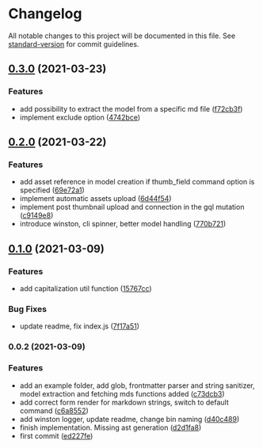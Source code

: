 # Changelog

All notable changes to this project will be documented in this file. See [standard-version](https://github.com/conventional-changelog/standard-version) for commit guidelines.

## [0.3.0](https://github.com/giacomocerquone/graphcms-markdown-migrator/compare/v0.2.0...v0.3.0) (2021-03-23)


### Features

* add possibility to extract the model from a specific md file ([f72cb3f](https://github.com/giacomocerquone/graphcms-markdown-migrator/commit/f72cb3f1cf61b2f144e30a9c4555527215760609))
* implement exclude option ([4742bce](https://github.com/giacomocerquone/graphcms-markdown-migrator/commit/4742bcebdd7b80609b64a9d300bdcc9e31720142))

## [0.2.0](https://github.com/giacomocerquone/graphcms-markdown-migrator/compare/v0.1.0...v0.2.0) (2021-03-22)


### Features

* add asset reference in model creation if thumb_field command option is specified ([69e72a1](https://github.com/giacomocerquone/graphcms-markdown-migrator/commit/69e72a1f1abc1fee9c63d81ad34c2f4e75797f63))
* implement automatic assets upload ([6d44f54](https://github.com/giacomocerquone/graphcms-markdown-migrator/commit/6d44f54cfb8263c07d0183917fa7fbe6c372a1b0))
* implement post thumbnail upload and connection in the gql mutation ([c9149e8](https://github.com/giacomocerquone/graphcms-markdown-migrator/commit/c9149e8deb5b997f7971fa3c738f73e89598cf22))
* introduce winston, cli spinner, better model handling ([770b721](https://github.com/giacomocerquone/graphcms-markdown-migrator/commit/770b7216b8108113933eef8ee8c54460b7b3e6d0))

## [0.1.0](https://github.com/giacomocerquone/graphcms-markdown-migrator/compare/v0.0.2...v0.1.0) (2021-03-09)


### Features

* add capitalization util function ([15767cc](https://github.com/giacomocerquone/graphcms-markdown-migrator/commit/15767cce2318fd8905626fae420c196819fe56c5))


### Bug Fixes

* update readme, fix index.js ([7f17a51](https://github.com/giacomocerquone/graphcms-markdown-migrator/commit/7f17a5152b3db7983db255864e4788679f2b9cd4))

### 0.0.2 (2021-03-09)


### Features

* add an example folder, add glob, frontmatter parser and string sanitizer, model extraction and fetching mds functions added ([c73dcb3](https://github.com/giacomocerquone/graphcms-markdown-migrator/commit/c73dcb3db89b3b62eca75ff726e3667630691370))
* add correct form render for markdown strings, switch to default command ([c6a8552](https://github.com/giacomocerquone/graphcms-markdown-migrator/commit/c6a85520e4921f754c79f89d5945bfe9862b43e9))
* add winston logger, update readme, change  bin naming ([d40c489](https://github.com/giacomocerquone/graphcms-markdown-migrator/commit/d40c489f9798897034b75225780e8ca0172941e3))
* finish implementation. Missing ast generation ([d2d1fa8](https://github.com/giacomocerquone/graphcms-markdown-migrator/commit/d2d1fa8583dcf008f2cfcf4556f6fecd75293849))
* first commit ([ed227fe](https://github.com/giacomocerquone/graphcms-markdown-migrator/commit/ed227fea7e4726b8c5faccdbf68b8f5d307b0451))
